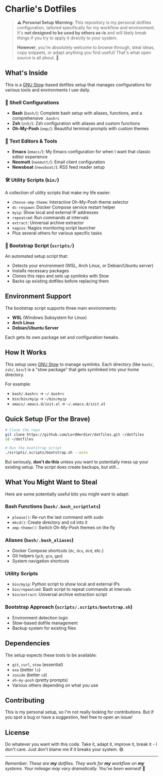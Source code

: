 # Charlie's Dotfiles

> **⚠️ Personal Setup Warning**: This repository is my personal dotfiles configuration, tailored specifically for my workflow and environment. It's **not designed to be used by others as-is** and will likely break things if you try to apply it directly to your system. 
>
> **However**, you're absolutely welcome to browse through, steal ideas, copy snippets, or adapt anything you find useful! That's what open source is all about. 🎉

## What's Inside

This is a [GNU Stow](https://www.gnu.org/software/stow/)-based dotfiles setup that manages configurations for various tools and environments I use daily.

### 🐚 Shell Configurations
- **Bash** (`bash/`): Complete bash setup with aliases, functions, and a comprehensive `.bashrc`
- **Zsh** (`zsh/`): Zsh configuration with aliases and custom functions
- **Oh-My-Posh** (`omp/`): Beautiful terminal prompts with custom themes

### 📝 Text Editors & Tools
- **Emacs** (`emacs/`): My Emacs configuration for when I want that classic editor experience
- **Neomutt** (`neomutt/`): Email client configuration
- **Newsboat** (`newsboat/`): RSS feed reader setup

### 🛠️ Utility Scripts (`bin/`)
A collection of utility scripts that make my life easier:
- `choose-omp-theme`: Interactive Oh-My-Posh theme selector
- `dc-respawn`: Docker Compose service restart helper
- `myip`: Show local and external IP addresses
- `repeatcmd`: Run commands at intervals
- `extract`: Universal archive extractor
- `nagios`: Nagios monitoring script launcher
- Plus several others for various specific tasks

### 🚀 Bootstrap Script (`scripts/`)
An automated setup script that:
- Detects your environment (WSL, Arch Linux, or Debian/Ubuntu server)
- Installs necessary packages
- Clones this repo and sets up symlinks with Stow
- Backs up existing dotfiles before replacing them

## Environment Support

The bootstrap script supports three main environments:
- **WSL** (Windows Subsystem for Linux)
- **Arch Linux** 
- **Debian/Ubuntu Server**

Each gets its own package set and configuration tweaks.

## How It Works

This setup uses [GNU Stow](https://www.gnu.org/software/stow/) to manage symlinks. Each directory (like `bash/`, `zsh/`, `bin/`) is a "stow package" that gets symlinked into your home directory.

For example:
- `bash/.bashrc` → `~/.bashrc`
- `bin/bin/myip` → `~/bin/myip`
- `emacs/.emacs.d/init.el` → `~/.emacs.d/init.el`

## Quick Setup (For the Brave)

```bash
# Clone the repo
git clone https://github.com/LordHerdier/dotfiles.git ~/dotfiles
cd ~/dotfiles

# Run the bootstrap script
./scripts/.scripts/bootstrap.sh --auto
```

But seriously, **don't do this** unless you want to potentially mess up your existing setup. The script does create backups, but still...

## What You Might Want to Steal

Here are some potentially useful bits you might want to adapt:

### Bash Functions (`bash/.bash_scriptlets`)
- `please()`: Re-run the last command with sudo
- `mkcd()`: Create directory and cd into it
- `omp-theme()`: Switch Oh-My-Posh themes on the fly

### Aliases (`bash/.bash_aliases`)
- Docker Compose shortcuts (`dc`, `dcu`, `dcd`, etc.)
- Git helpers (`gcb`, `gco`, `gpo`)
- System navigation shortcuts

### Utility Scripts
- `bin/myip`: Python script to show local and external IPs
- `bin/repeatcmd`: Bash script to repeat commands at intervals
- `bin/extract`: Universal archive extraction script

### Bootstrap Approach (`scripts/.scripts/bootstrap.sh`)
- Environment detection logic
- Stow-based dotfile management
- Backup system for existing files

## Dependencies

The setup expects these tools to be available:
- `git`, `curl`, `stow` (essential)
- `exa` (better `ls`)
- `zoxide` (better `cd`)
- `oh-my-posh` (pretty prompts)
- Various others depending on what you use

## Contributing

This is my personal setup, so I'm not really looking for contributions. But if you spot a bug or have a suggestion, feel free to open an issue!

## License

Do whatever you want with this code. Take it, adapt it, improve it, break it - I don't care. Just don't blame me if it breaks your system. 😄

---

*Remember: These are **my** dotfiles. They work for **my** workflow on **my** systems. Your mileage may vary dramatically. You've been warned!* 🚨 
